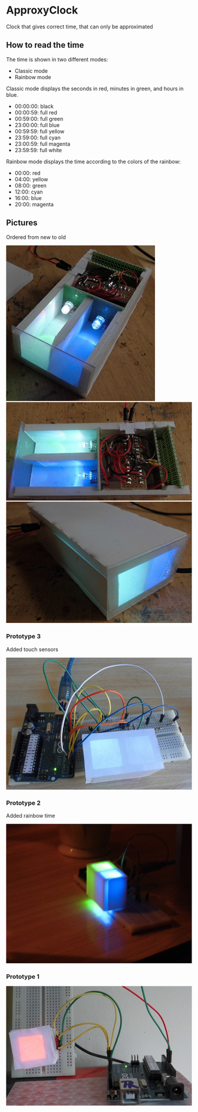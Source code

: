 # ApproxyClock

Clock that gives correct time, that can only be approximated

## How to read the time

The time is shown in two different modes:
 * Classic mode
 * Rainbow mode

Classic mode displays the seconds in red, minutes in green, and hours in blue.
 * 00:00:00: black
 * 00:00:59: full red
 * 00:59:00: full green
 * 23:00:00: full blue
 * 00:59:59: full yellow
 * 23:59:00: full cyan
 * 23:00:59: full magenta
 * 23:59:59: full white

Rainbow mode displays the time according to the colors of the rainbow:
 * 00:00: red
 * 04:00: yellow
 * 08:00: green
 * 12:00: cyan
 * 16:00: blue
 * 20:00: magenta

 
## Pictures

Ordered from new to old

![ApproxyClock 2015-03-29](ApproxyClock1.jpg)
![ApproxyClock 2015-03-29](ApproxyClock2.jpg)
![ApproxyClock 2015-03-29](ApproxyClock3.jpg)

### Prototype 3

Added touch sensors

![ApproxyClock prototype for 2015-03-22](ApproxyClockPrototype3.jpg)

### Prototype 2

Added rainbow time

![ApproxyClock prototype for 2015-03-22](ApproxyClockPrototype2.jpg)

### Prototype 1

![ApproxyClock prototype for 2015-03-21](ApproxyClockPrototype1.jpg)


